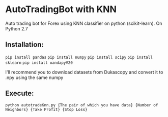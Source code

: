 # AutoTradingBot with KNN
Auto trading bot for Forex using KNN classifier on python (scikit-learn). On Python 2.7

## Installation: 
`pip install pandas`
`pip install numpy`
`pip install scipy`
`pip install sklearn`
`pip install oandapyV20`

I'll recommend you to download datasets from Dukascopy and convert it to .npy using the same numpy

## Execute:
`python autotradeKnn.py {The pair of which you have data} {Number of Neighbors} {Take Profit} {Stop Loss}`



